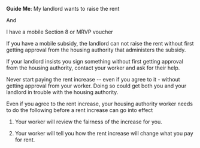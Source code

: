 **Guide Me**: My landlord wants to raise the rent

And

I have a mobile Section 8 or MRVP voucher

If you have a mobile subsidy, the landlord can not raise the rent
without first getting approval from the housing authority that
administers the subsidy.

If your landlord insists you sign something without first getting
approval from the housing authority, contact your worker and ask for
their help.

Never start paying the rent increase -- even if you agree to it -
without getting approval from your worker. Doing so could get both you
and your landlord in trouble with the housing authority.

Even if you agree to the rent increase, your housing authority worker
needs to do the following before a rent increase can go into effect

1.  Your worker will review the fairness of the increase for you.

2.  Your worker will tell you how the rent increase will change what you
    pay for rent.
